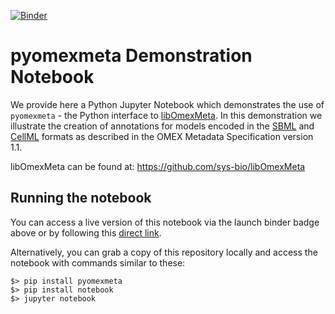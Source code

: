 [![Binder](https://mybinder.org/badge_logo.svg)](https://mybinder.org/v2/gh/nickerso/pyomexmeta-binder-notebook/HEAD)

# pyomexmeta Demonstration Notebook

We provide here a Python Jupyter Notebook which demonstrates the use of `pyomexmeta` - the Python interface to [libOmexMeta](https://github.com/sys-bio/libOmexMeta).
In this demonstration we illustrate the creation of annotations for models encoded in the [SBML](http://sbml.org) and [CellML](https://cellml.org) formats as described in the OMEX Metadata Specification version 1.1.

libOmexMeta can be found at: https://github.com/sys-bio/libOmexMeta 

## Running the notebook

You can access a live version of this notebook via the launch binder badge above or by following this [direct link](https://mybinder.org/v2/gh/nickerso/pyomexmeta-binder-notebook/HEAD).

Alternatively, you can grab a copy of this repository locally and access the notebook with commands similar to these:

```commandline
$> pip install pyomexmeta
$> pip install notebook
$> jupyter notebook
```
